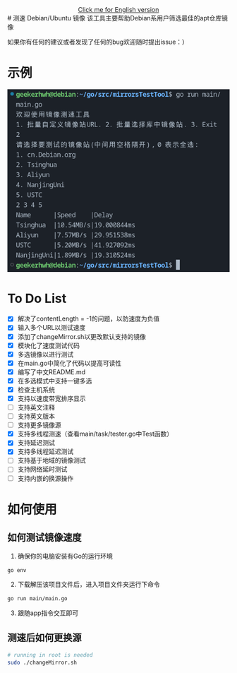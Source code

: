 <div align="center">
  <a href="README.md">Click me for English version</a>
</div>
# 测速 Debian/Ubuntu 镜像
该工具主要帮助Debian系用户筛选最佳的apt仓库镜像

如果你有任何的建议或者发现了任何的bug欢迎随时提出issue：）

# 示例
![Chinese version](Demo/2024-02-08.png)

# To Do List
- [x] 解决了contentLength = -1的问题，以防速度为负值
- [x] 输入多个URL以测试速度
- [x] 添加了changeMirror.sh以更改默认支持的镜像
- [x] 模块化了速度测试代码
- [x] 多选镜像以进行测试
- [x] 在main.go中简化了代码以提高可读性
- [x] 编写了中文README.md
- [x] 在多选模式中支持一键多选
- [x] 检查主机系统
- [x] 支持以速度带宽排序显示
- [ ] 支持英文注释
- [ ] 支持英文版本
- [ ] 支持更多镜像源
- [x] 支持多线程测速（查看main/task/tester.go中Test函数）
- [x] 支持延迟测试
- [x] 支持多线程延迟测试
- [ ] 支持基于地域的镜像测试
- [ ] 支持网络延时测试
- [ ] 支持内嵌的换源操作

# 如何使用
## 如何测试镜像速度
1. 确保你的电脑安装有Go的运行环境
```bash
go env
```
2. 下载解压该项目文件后，进入项目文件夹运行下命令
```bash
go run main/main.go
```
3. 跟随app指令交互即可

## 测速后如何更换源
```bash
# running in root is needed
sudo ./changeMirror.sh
```